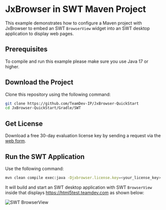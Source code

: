# JxBrowser in SWT Maven Project

This example demonstrates how to configure a Maven project with JxBrowser to embed an SWT `BrowserView` widget into an SWT desktop application to display web pages.

## Prerequisites

To compile and run this example please make sure you use Java 17 or higher.

## Download the Project

Clone this repository using the following command:

 ```bash
 git clone https://github.com/TeamDev-IP/JxBrowser-QuickStart
 cd JxBrowser-QuickStart/Gradle/SWT
 ```

## Get License

Download a free 30-day evaluation license key by sending a request via the [web form](https://www.teamdev.com/jxbrowser#evaluate).

## Run the SWT Application

Use the following command:

```bash
mvn clean compile exec:java -Djxbrowser.license.key=<your_license_key>
```

It will build and start an SWT desktop application with SWT `BrowserView` inside that displays https://html5test.teamdev.com as shown below:

![SWT BrowserView](https://jxbrowser-support.teamdev.com/img/articles/swt-view.png)
